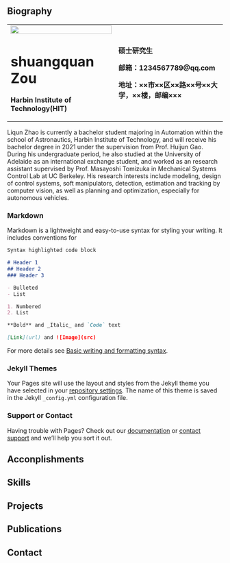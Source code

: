 ## Biography
<table border="0">
  <tr>
    <td width="50%">
      <img src="/zhengjianzhao.jpg" width="100%">   
            <h1>shuangquan Zou</h1>
            <p><b>Harbin Institute of Technology(HIT)</b></p>
  </td>
    <td width="50%">
      <p><b>硕士研究生</b></p>
      <p><b>邮箱：1234567789@qq.com</b></p>
      <p><b>地址：××市××区××路××号××大学，××楼，邮编×××</b></p>
    </td>
  </tr>
</table>

Liqun Zhao is currently a bachelor student majoring in Automation within the school of Astronautics, Harbin Institute of Technology, and will receive his bachelor degree in 2021 under the supervision from Prof. Huijun Gao. During his undergraduate period, he also studied at the University of Adelaide as an international exchange student, and worked as an research assistant supervised by Prof. Masayoshi Tomizuka in Mechanical Systems Control Lab at UC Berkeley. His research interests include modeling, design of control systems, soft manipulators, detection, estimation and tracking by computer vision, as well as planning and optimization, especially for autonomous vehicles.


### Markdown

Markdown is a lightweight and easy-to-use syntax for styling your writing. It includes conventions for

```markdown
Syntax highlighted code block

# Header 1
## Header 2
### Header 3

- Bulleted
- List

1. Numbered
2. List

**Bold** and _Italic_ and `Code` text

[Link](url) and ![Image](src)
```

For more details see [Basic writing and formatting syntax](https://docs.github.com/en/github/writing-on-github/getting-started-with-writing-and-formatting-on-github/basic-writing-and-formatting-syntax).

### Jekyll Themes

Your Pages site will use the layout and styles from the Jekyll theme you have selected in your [repository settings](https://github.com/zyyzuibang/shuangquanzou.github.io/settings/pages). The name of this theme is saved in the Jekyll `_config.yml` configuration file.

### Support or Contact

Having trouble with Pages? Check out our [documentation](https://docs.github.com/categories/github-pages-basics/) or [contact support](https://support.github.com/contact) and we’ll help you sort it out.

## Acconplishments
## Skills
## Projects
## Publications
## Contact


